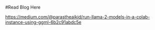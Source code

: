 #Read Blog Here

https://medium.com/@parastheaikid/run-llama-2-models-in-a-colab-instance-using-ggml-6b2c91abdc5e

